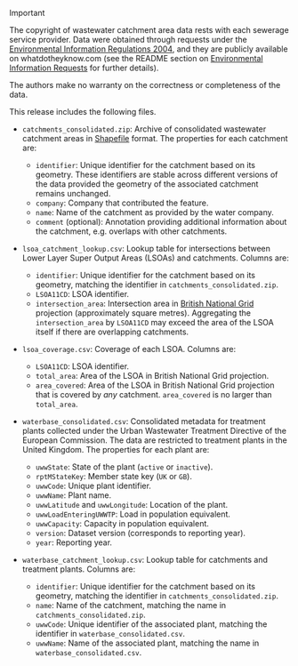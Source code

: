 > [!IMPORTANT]
> The copyright of wastewater catchment area data rests with each sewerage service provider. Data were obtained through requests under the [Environmental Information Regulations 2004](https://en.wikipedia.org/wiki/Environmental_Information_Regulations_2004), and they are publicly available on whatdotheyknow.com (see the README section on [Environmental Information Requests](https://github.com/tillahoffmann/wastewater-catchment-areas?tab=readme-ov-file#environmental-information-requests) for further details).
>
> The authors make no warranty on the correctness or completeness of the data.

This release includes the following files.

- `catchments_consolidated.zip`: Archive of consolidated wastewater catchment areas in [Shapefile](https://en.wikipedia.org/wiki/Shapefile) format. The properties for each catchment are:
  - `identifier`: Unique identifier for the catchment based on its geometry. These identifiers are stable across different versions of the data provided the geometry of the associated catchment remains unchanged.
  - `company`: Company that contributed the feature.
  - `name`: Name of the catchment as provided by the water company.
  - `comment` (optional): Annotation providing additional information about the catchment, e.g. overlaps with other catchments.

- `lsoa_catchment_lookup.csv`: Lookup table for intersections between Lower Layer Super Output Areas (LSOAs) and catchments. Columns are:
  - `identifier`: Unique identifier for the catchment based on its geometry, matching the identifier in `catchments_consolidated.zip`.
  - `LSOA11CD`: LSOA identifier.
  - `intersection_area`: Intersection area in [British National Grid](https://en.wikipedia.org/wiki/Ordnance_Survey_National_Grid) projection (approximately square metres). Aggregating the `intersection_area` by `LSOA11CD` may exceed the area of the LSOA itself if there are overlapping catchments.

- `lsoa_coverage.csv`: Coverage of each LSOA. Columns are:
  - `LSOA11CD`: LSOA identifier.
  - `total_area`: Area of the LSOA in British National Grid projection.
  - `area_covered`: Area of the LSOA in British National Grid projection that is covered by *any* catchment. `area_covered` is no larger than `total_area`.

- `waterbase_consolidated.csv`: Consolidated metadata for treatment plants collected under the Urban Wastewater Treatment Directive of the European Commission. The data are restricted to treatment plants in the United Kingdom. The properties for each plant are:
  - `uwwState`: State of the plant (`active` or `inactive`).
  - `rptMStateKey`: Member state key (`UK` or `GB`).
  - `uwwCode`: Unique plant identifier.
  - `uwwName`: Plant name.
  - `uwwLatitude` and `uwwLongitude`: Location of the plant.
  - `uwwLoadEnteringUWWTP`: Load in population equivalent.
  - `uwwCapacity`: Capacity in population equivalent.
  - `version`: Dataset version (corresponds to reporting year).
  - `year`: Reporting year.

- `waterbase_catchment_lookup.csv`: Lookup table for catchments and treatment plants. Columns are:
  - `identifier`: Unique identifier for the catchment based on its geometry, matching the identifier in `catchments_consolidated.zip`.
  - `name`: Name of the catchment, matching the name in `catchments_consolidated.zip`.
  - `uwwCode`: Unique identifier of the associated plant, matching the identifier in `waterbase_consolidated.csv`.
  - `uwwName`: Name of the associated plant, matching the name in `waterbase_consolidated.csv`.
